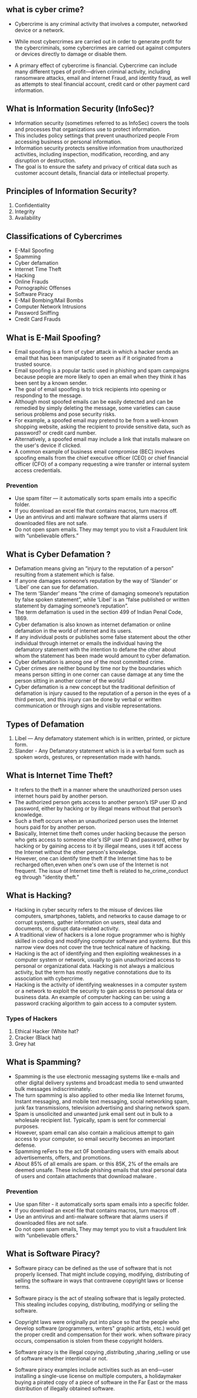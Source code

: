 
## what is cyber crime?
- Cybercrime is any criminal activity that involves a computer, networked device or a network.

- While most cybercrimes are carried out in order to generate profit for the cybercriminals, some cybercrimes are carried out against computers or devices directly to damage or disable them.

- A primary effect of cybercrime is financial. Cybercrime can include many different types of profit—driven criminal activity, including ransomware attacks, email and internet Fraud, and identity fraud, as well as attempts to steal financial account, credit card or other payment card information.



## What is Information Security (InfoSec)?
- Information security (sometimes referred to as InfoSec) covers the tools and processes that organizations use to protect information.
- This includes policy settings that prevent unauthorized people From accessing business or personal information.
- Information security protects sensitive information from unauthorized activities, including inspection, modification, recording, and any disruption or destruction.
- The goal is to ensure the safety and privacy of critical data such as customer account details, financial data or intellectual property.

## Principles of Information Security?

1) Confidentiality
2) Integrity
3) Availability


## Classifications of Cybercrimes
- E-Mail Spoofing
- Spamming
- Cyber defamation
- Internet Time Theft
- Hacking
- Online Frauds
- Pornographic Offenses
- Software Piracy
- E-Mail Bombing/Mail Bombs
- Computer Network Intrusions
- Password Sniffing
- Credit Card Frauds   


## What is E-Mail Spoofing?
- Email spoofing is a form of cyber attack in which a hacker sends an email that has been manipulated to seem as if it originated from a trusted source.<br>
- Email spoofing is a popular tactic used in phishing and spam campaigns because people are more likely to open an email when they think it has been sent by a known sender.<br>
- The goal of email spoofing is to trick recipients into opening or responding to the message.<br>
- Although most spoofed emails can be easily detected and can be remedied by simply deleting the message, some varieties can cause serious problems and pose security risks.<br>
- For example, a spoofed email may pretend to be  from a well-known shopping website, asking the recipient to provide sensitive data, such as password? or credit card number.<br>
- Alternatively, a spoofed email may include a link that installs malware on the user's device if clicked.<br>
- A common example of business email compromise (BEC) involves spoofing emails from the chief executive officer (CEO) or chief financial officer (CFO) of a company requesting a wire transfer or internal system access credentials.<br>


### Prevention

- Use spam filter — it automatically sorts spam emails into a specific folder.
- If you download an excel file that contains macros, turn macros off.
- Use an antivirus and anti malware software that alarms users if downloaded files are not safe.
- Do not open spam emails. They may tempt you to visit a Fraudulent link with “unbelievable offers.”   


## What is Cyber Defamation ?

- Defamation means giving an “injury to the reputation of a person” resulting from a statement which is false.
- If anyone damages someone’s reputation by the way of ‘Slander’ or ‘Libel’ one can sue for defamation.
- The term ‘Slander’ means “the crime of damaging someone’s reputation by false spoken statement”, while ‘Libel’ is an “false published or written statement by damaging someone’s reputation”.
- The term defamation is used in the section 499 of Indian Penal Code, 1869.
- Cyber defamation is also known as internet defamation or online defamation in the world of internet and its users.
- If any individual posts or publishes some false statement about the other individual through internet or emails the individual having the defamatory statement with the intention to defame the other about whom the statement has been made would amount to cyber defamation.
- Cyber defamation is among one of the most committed crime.
- Cyber crimes are neither bound by time nor by the boundaries which means person sitting in one corner can cause damage at any time the person sitting in another corner of the worldJ
- Cyber defamation is a new concept but the traditional definition of defamation is injury caused to the reputation of a person in the eyes of a third person, and this injury can be done by verbal or written communication or through signs and visible representations.

## Types of Defamation

 1) Libel — Any defamatory statement which is in written, printed, or picture form.
 2) Slander - Any Defamatory statement which is in a verbal form such as spoken words, gestures, or representation made with hands.



## What is Internet Time Theft?

- It refers to the theft in a manner where the unauthorized person uses internet hours paid by another person.
- The authorized person gets access to another person’s ISP user ID and password, either by hacking or by illegal means without that  person’s knowledge.
- Such a theft occurs when an unauthorized person uses the Internet hours paid for by another person.
- Basically, Internet time theft comes under hacking because the person who gets access to someone else's ISP user ID and password, either by hacking or by gaining access to it by illegal means, uses it tdf access the Internet without the other person's knowledge.
- However, one can identify time theft if the Internet time has to be recharged often,even when one's own use of the Internet is not frequent. The issue of Internet time theft is related to he_crime_conduct eg through "identity theft."  


## What is Hacking?

- Hacking in cyber security refers to the misuse of devices like computers, smartphones, tablets, and networks to cause damage to or corrupt systems, gather information on users, steal data and documents, or disrupt data-related activity.
- A traditional view of hackers is a lone rogue programmer who is highly skilled in coding and modifying computer software and  systems. But this narrow view does not cover the true technical nature of hacking.
- Hacking is the act of identifying and then exploiting weaknesses in a computer system or network, usually to gain unauthorized access to personal or organizational data. Hacking is not always a malicious activity, but the term has mostly negative connotations due to its association with cybercrime.
- Hacking is the activity of identifying weaknesses in a computer system or a network to exploit the security to gain access to personal data or business data. An example of computer hacking can be: using a password cracking algorithm to gain access to a computer system.

### Types of Hackers

 1) Ethical Hacker (White hat?
 2) Cracker (Black hat) 
 3) Grey hat 

## What is Spamming?

- Spamming is the use electronic messaging systems like e-mails and other digital delivery systems and broadcast media to send unwanted bulk messages indiscriminately.
- The turn spamming is also applied to other media like Internet forums, Instant messaging, and mobile text
messaging, social networking spam, junk fax transmissions, television advertising and sharing network spam.
- Spam is unsolicited and unwanted junk email sent out in bulk to a wholesale recipient list. Typically, spam is sent for commercial purposes.
- However, spam email can also contain a malicious attempt to gain access to your computer, so email security becomes an important defense.
- Spamming reFers to the act 0F bombarding users with emails about advertisements, offers, and promotions.
- About 85% of all emails are spam. or this 85K, 2% of the emails are deemed unsafe. These include phishing emails that steal personal data of users and contain attachments that download malware .

### Prevention

- Use span filter - it automatically sorts spam emails into a specific folder.
- If you download an excel file that contains macros, turn macros off .
- Use an antivirus and anti-malware software that alarms users if downloaded files are not safe.
- Do not open spam emails, They may tempt you to visit a fraudulent link with “unbelievable offers."


## What is Software Piracy?

- Software piracy can be defined as the use of software that is not properly licensed. That might include
copying, modifying, distributing of selling the software in ways that contravene copyright laws or license
terms.
- Software piracy is the act of stealing software that is legally protected. This stealing includes copying,
distributing, modifying or selling the software.

- Copyright laws were originally put into place so that the people who develop software (programmers, writers"
graphic artists, etc.) would get the proper credit and compensation for their work. when software piracy
occurs, compensation is stolen from these copyright holders.

- Software piracy is the illegal copying ,distributing ,sharing ,selling or use of software whether
intentional or not.

- Software piracy examples include activities such as an end—user installing a single-use license on multiple
computers, a holidaymaker  buying a pirated copy of a piece of software in the Far East or the mass distribution
of illegally obtained software. 

